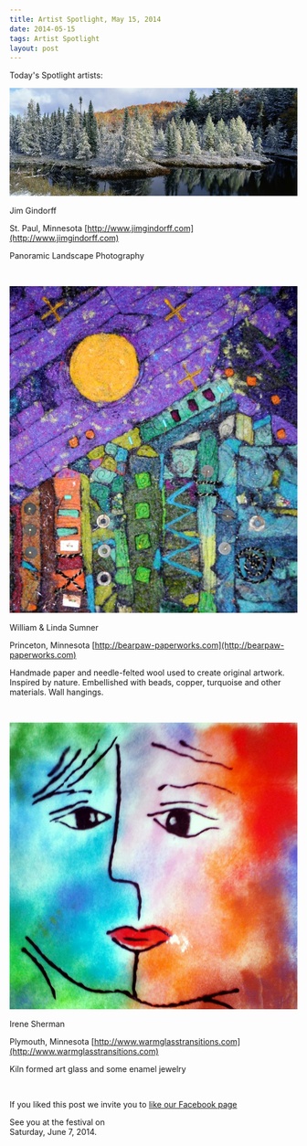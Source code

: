 ```yaml
---
title: Artist Spotlight, May 15, 2014
date: 2014-05-15
tags: Artist Spotlight
layout: post
---
```


Today's Spotlight artists:

![Jim Gindorff](/images/2014/posts/119648.527928.jpg)

Jim Gindorff 

St. Paul, Minnesota [http://www.jimgindorff.com](http://www.jimgindorff.com)

Panoramic Landscape Photography 

&nbsp;

![William & Linda Sumner](/images/2014/posts/120646.531032.jpg)

William & Linda Sumner

Princeton, Minnesota [http://bearpaw-paperworks.com](http://bearpaw-paperworks.com)

Handmade paper and needle-felted wool used to create original artwork.  Inspired by nature.  Embellished with beads, copper, turquoise and other materials.  Wall hangings. 

&nbsp;

![Irene Sherman](/images/2014/posts/110122.490204.jpg)

Irene Sherman 

Plymouth, Minnesota [http://www.warmglasstransitions.com](http://www.warmglasstransitions.com)

Kiln formed art glass and some enamel jewelry 

&nbsp;

If you liked this post we invite you to 
[like our Facebook page](https://www.facebook.com/SAPArtsFestival)

See you at the festival on  
Saturday, June 7, 2014.
